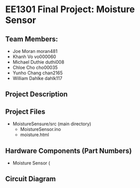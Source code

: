 # EE1301 Final Project: Moisture Sensor

## Team Members: 
- Joe Moran		      moran481
- Khanh Vo		      vo000060 
- Michael Duthie	  duthi008
- Chloe Cho		      cho00035
- Yunho Chang		    chan2165
- William Dahlke    dahlk117    	 

## Project Description


## Project Files
- MoistureSensure/src (main directory)
  - MoistureSensor.ino
  - moisture.html

## Hardware Components (Part Numbers)
- Moisture Sensor (

## Circuit Diagram


